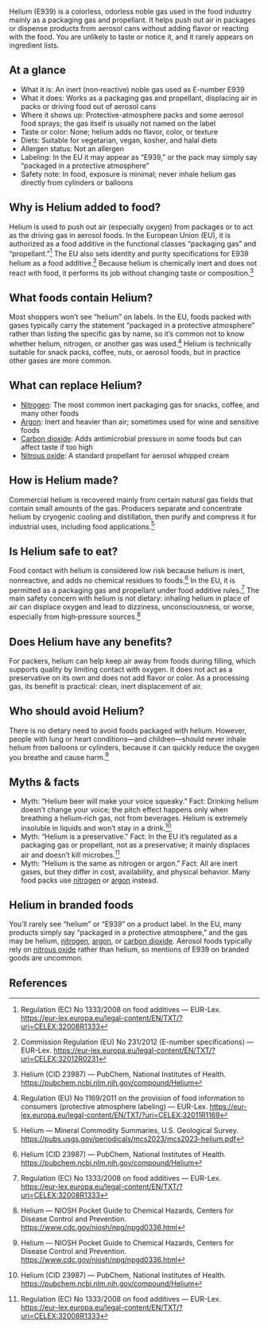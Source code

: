 Helium (E939) is a colorless, odorless noble gas used in the food industry mainly as a packaging gas and propellant. It helps push out air in packages or dispense products from aerosol cans without adding flavor or reacting with the food. You are unlikely to taste or notice it, and it rarely appears on ingredient lists.

<!--more-->

## At a glance
- What it is: An inert (non‑reactive) noble gas used as E-number E939
- What it does: Works as a packaging gas and propellant, displacing air in packs or driving food out of aerosol cans
- Where it shows up: Protective-atmosphere packs and some aerosol food sprays; the gas itself is usually not named on the label
- Taste or color: None; helium adds no flavor, color, or texture
- Diets: Suitable for vegetarian, vegan, kosher, and halal diets
- Allergen status: Not an allergen
- Labeling: In the EU it may appear as “E939,” or the pack may simply say “packaged in a protective atmosphere”
- Safety note: In food, exposure is minimal; never inhale helium gas directly from cylinders or balloons

## Why is Helium added to food?
Helium is used to push out air (especially oxygen) from packages or to act as the driving gas in aerosol foods. In the European Union (EU), it is authorized as a food additive in the functional classes “packaging gas” and “propellant.”[^1] The EU also sets identity and purity specifications for E939 helium as a food additive.[^2] Because helium is chemically inert and does not react with food, it performs its job without changing taste or composition.[^3]

## What foods contain Helium?
Most shoppers won’t see “helium” on labels. In the EU, foods packed with gases typically carry the statement “packaged in a protective atmosphere” rather than listing the specific gas by name, so it’s common not to know whether helium, nitrogen, or another gas was used.[^5] Helium is technically suitable for snack packs, coffee, nuts, or aerosol foods, but in practice other gases are more common.

## What can replace Helium?
- [Nitrogen](/e941-nitrogen): The most common inert packaging gas for snacks, coffee, and many other foods
- [Argon](/e938-argon): Inert and heavier than air; sometimes used for wine and sensitive foods
- [Carbon dioxide](/e290-carbon-dioxide): Adds antimicrobial pressure in some foods but can affect taste if too high
- [Nitrous oxide](/e942-nitrous-oxide): A standard propellant for aerosol whipped cream

## How is Helium made?
Commercial helium is recovered mainly from certain natural gas fields that contain small amounts of the gas. Producers separate and concentrate helium by cryogenic cooling and distillation, then purify and compress it for industrial uses, including food applications.[^6]

## Is Helium safe to eat?
Food contact with helium is considered low risk because helium is inert, nonreactive, and adds no chemical residues to foods.[^3] In the EU, it is permitted as a packaging gas and propellant under food additive rules.[^1] The main safety concern with helium is not dietary: inhaling helium in place of air can displace oxygen and lead to dizziness, unconsciousness, or worse, especially from high‑pressure sources.[^4]

## Does Helium have any benefits?
For packers, helium can help keep air away from foods during filling, which supports quality by limiting contact with oxygen. It does not act as a preservative on its own and does not add flavor or color. As a processing gas, its benefit is practical: clean, inert displacement of air.

## Who should avoid Helium?
There is no dietary need to avoid foods packaged with helium. However, people with lung or heart conditions—and children—should never inhale helium from balloons or cylinders, because it can quickly reduce the oxygen you breathe and cause harm.[^4]

## Myths & facts
- Myth: “Helium beer will make your voice squeaky.” Fact: Drinking helium doesn’t change your voice; the pitch effect happens only when breathing a helium‑rich gas, not from beverages. Helium is extremely insoluble in liquids and won’t stay in a drink.[^3]
- Myth: “Helium is a preservative.” Fact: In the EU it’s regulated as a packaging gas or propellant, not as a preservative; it mainly displaces air and doesn’t kill microbes.[^1]
- Myth: “Helium is the same as nitrogen or argon.” Fact: All are inert gases, but they differ in cost, availability, and physical behavior. Many food packs use [nitrogen](/e941-nitrogen) or [argon](/e938-argon) instead.

## Helium in branded foods
You’ll rarely see “helium” or “E939” on a product label. In the EU, many products simply say “packaged in a protective atmosphere,” and the gas may be helium, [nitrogen](/e941-nitrogen), [argon](/e938-argon), or [carbon dioxide](/e290-carbon-dioxide). Aerosol foods typically rely on [nitrous oxide](/e942-nitrous-oxide) rather than helium, so mentions of E939 on branded goods are uncommon.

## References
[^1]: Regulation (EC) No 1333/2008 on food additives — EUR-Lex. https://eur-lex.europa.eu/legal-content/EN/TXT/?uri=CELEX:32008R1333
[^2]: Commission Regulation (EU) No 231/2012 (E-number specifications) — EUR-Lex. https://eur-lex.europa.eu/legal-content/EN/TXT/?uri=CELEX:32012R0231
[^3]: Helium (CID 23987) — PubChem, National Institutes of Health. https://pubchem.ncbi.nlm.nih.gov/compound/Helium
[^4]: Helium — NIOSH Pocket Guide to Chemical Hazards, Centers for Disease Control and Prevention. https://www.cdc.gov/niosh/npg/npgd0336.html
[^5]: Regulation (EU) No 1169/2011 on the provision of food information to consumers (protective atmosphere labeling) — EUR-Lex. https://eur-lex.europa.eu/legal-content/EN/TXT/?uri=CELEX:32011R1169
[^6]: Helium — Mineral Commodity Summaries, U.S. Geological Survey. https://pubs.usgs.gov/periodicals/mcs2023/mcs2023-helium.pdf
